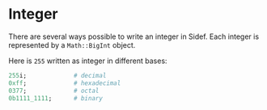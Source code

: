 # Integer

There are several ways possible to write an integer in Sidef. Each integer is represented by a `Math::BigInt` object.

Here is `255` written as integer in different bases:

```ruby
255i;             # decimal
0xff;             # hexadecimal
0377;             # octal
0b1111_1111;      # binary
```
